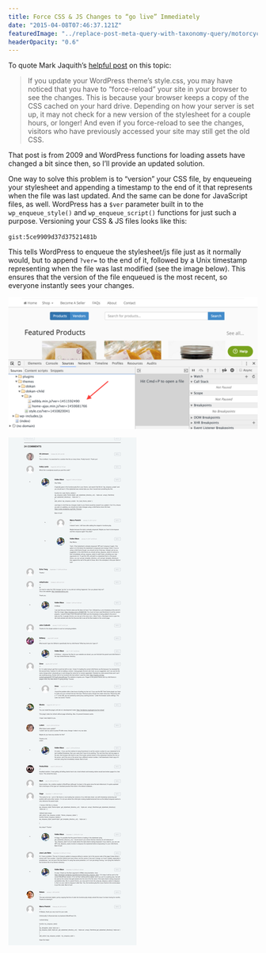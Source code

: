 ```yaml
---
title: Force CSS & JS Changes to “go live” Immediately
date: "2015-04-08T07:46:37.121Z"
featuredImage: "../replace-post-meta-query-with-taxonomy-query/motorcycle-blur.jpg"
headerOpacity: "0.6"
---
```


To quote Mark Jaquith’s [helpful post](https://markjaquith.wordpress.com/2009/05/04/force-css-changes-to-go-live-immediately/) on this topic:

> If you update your WordPress theme’s style.css, you may have noticed that you have to “force-reload” your site in your browser to see the changes. This is because your browser keeps a copy of the CSS cached on your hard drive. Depending on how your server is set up, it may not check for a new version of the stylesheet for a couple hours, or longer! And even if you force-reload to see the changes, visitors who have previously accessed your site may still get the old CSS.

That post is from 2009 and WordPress functions for loading assets have changed a bit since then, so I’ll provide an updated solution.

One way to solve this problem is to “version” your CSS file, by enqueueing your stylesheet and appending a timestamp to the end of it that represents when the file was last updated. And the same can be done for JavaScript files, as well. WordPress has a `$ver` parameter built in to the `wp_enqueue_style()` and `wp_enqueue_script()` functions for just such a purpose. Versioning your CSS & JS files looks like this:

`gist:5ce9909d37d37521481b`

This tells WordPress to enqueue the stylesheet/js file just as it normally would, but to append `?ver=` to the end of it, followed by a Unix timestamp representing when the file was last modified (see the image below). This ensures that the version of the file enqueued is the most recent, so everyone instantly sees your changes.

![Versioning Assets](./versioning-assets.png)

![comments](./comments.jpg)
